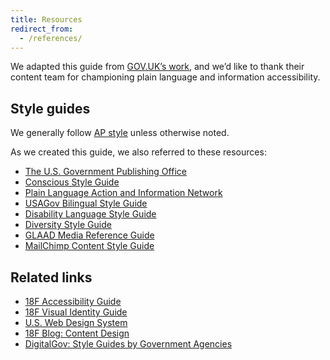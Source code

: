 ```yaml
---
title: Resources
redirect_from:
  - /references/
---
```

We adapted this guide from [GOV.UK’s work](https://www.gov.uk/guidance/content-design), and we’d like to thank their content team for championing plain language and information accessibility.

## Style guides

We generally follow [AP style](https://www.apstylebook.com/) unless otherwise noted.

As we created this guide, we also referred to these resources:

* [The U.S. Government Publishing Office](https://www.gpo.gov/)
* [Conscious Style Guide](http://consciousstyleguide.com/)
* [Plain Language Action and Information Network](http://www.plainlanguage.gov/)
* [USAGov Bilingual Style Guide](https://www.usa.gov/style-guide/table-of-contents)
* [Disability Language Style Guide](http://ncdj.org/style-guide/)
* [Diversity Style Guide](http://www.diversitystyleguide.com/)
* [GLAAD Media Reference Guide](http://www.glaad.org/reference)
* [MailChimp Content Style Guide](http://styleguide.mailchimp.com/)

## Related links

* [18F Accessibility Guide](https://accessibility.18f.gov/)
* [18F Visual Identity Guide](https://brand.18f.gov/)
* [U.S. Web Design System](https://designsystem.digital.gov/)
* [18F Blog: Content Design](https://18f.gsa.gov/tags/content-design/)
* [DigitalGov: Style Guides by Government Agencies](https://www.digitalgov.gov/resources/style-guides-by-government-agencies/)

